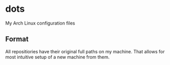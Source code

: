 # dots
My Arch Linux configuration files

## Format
All repositiories have their original full paths on my machine.
That allows for most intuitive setup of a new machine from them.
